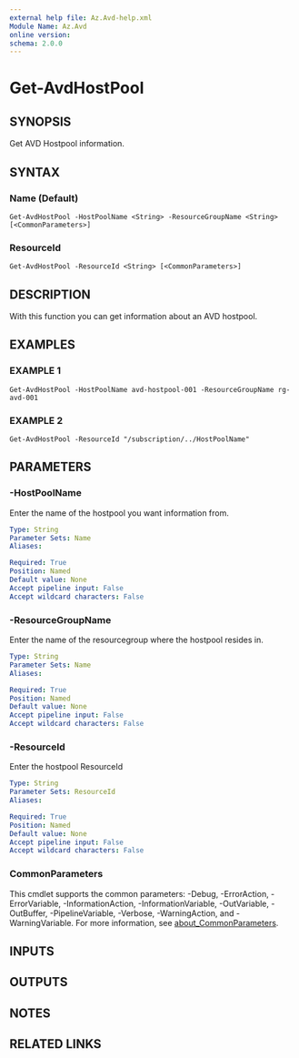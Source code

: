 ```yaml
---
external help file: Az.Avd-help.xml
Module Name: Az.Avd
online version:
schema: 2.0.0
---
```


# Get-AvdHostPool

## SYNOPSIS
Get AVD Hostpool information.

## SYNTAX

### Name (Default)
```
Get-AvdHostPool -HostPoolName <String> -ResourceGroupName <String> [<CommonParameters>]
```

### ResourceId
```
Get-AvdHostPool -ResourceId <String> [<CommonParameters>]
```

## DESCRIPTION
With this function you can get information about an AVD hostpool.

## EXAMPLES

### EXAMPLE 1
```
Get-AvdHostPool -HostPoolName avd-hostpool-001 -ResourceGroupName rg-avd-001
```

### EXAMPLE 2
```
Get-AvdHostPool -ResourceId "/subscription/../HostPoolName"
```

## PARAMETERS

### -HostPoolName
Enter the name of the hostpool you want information from.

```yaml
Type: String
Parameter Sets: Name
Aliases:

Required: True
Position: Named
Default value: None
Accept pipeline input: False
Accept wildcard characters: False
```

### -ResourceGroupName
Enter the name of the resourcegroup where the hostpool resides in.

```yaml
Type: String
Parameter Sets: Name
Aliases:

Required: True
Position: Named
Default value: None
Accept pipeline input: False
Accept wildcard characters: False
```

### -ResourceId
Enter the hostpool ResourceId

```yaml
Type: String
Parameter Sets: ResourceId
Aliases:

Required: True
Position: Named
Default value: None
Accept pipeline input: False
Accept wildcard characters: False
```

### CommonParameters
This cmdlet supports the common parameters: -Debug, -ErrorAction, -ErrorVariable, -InformationAction, -InformationVariable, -OutVariable, -OutBuffer, -PipelineVariable, -Verbose, -WarningAction, and -WarningVariable. For more information, see [about_CommonParameters](http://go.microsoft.com/fwlink/?LinkID=113216).

## INPUTS

## OUTPUTS

## NOTES

## RELATED LINKS
